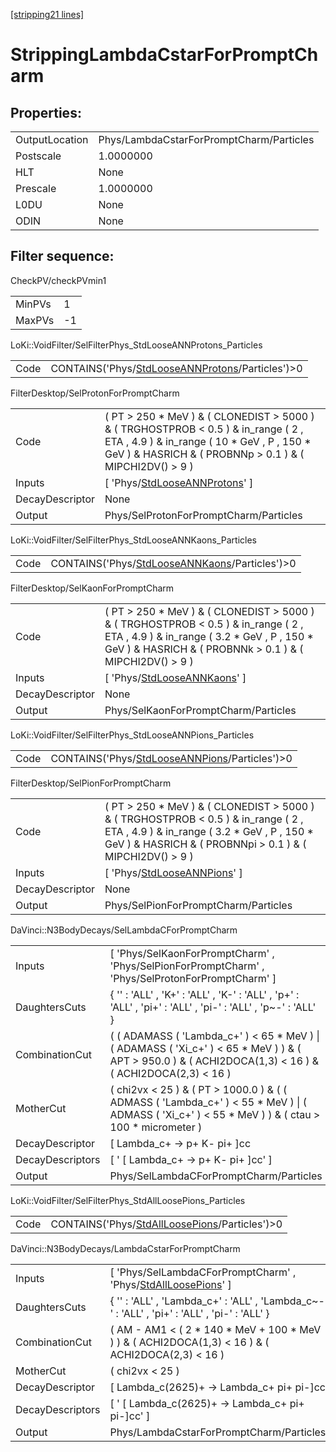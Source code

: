 [[stripping21 lines]](./stripping21-index)

# StrippingLambdaCstarForPromptCharm

## Properties:

|                |                                          |
|----------------|------------------------------------------|
| OutputLocation | Phys/LambdaCstarForPromptCharm/Particles |
| Postscale      | 1.0000000                                |
| HLT            | None                                     |
| Prescale       | 1.0000000                                |
| L0DU           | None                                     |
| ODIN           | None                                     |

## Filter sequence:

CheckPV/checkPVmin1

|        |     |
|--------|-----|
| MinPVs | 1   |
| MaxPVs | -1  |

LoKi::VoidFilter/SelFilterPhys_StdLooseANNProtons_Particles

|      |                                                                                                      |
|------|------------------------------------------------------------------------------------------------------|
| Code | CONTAINS('Phys/[StdLooseANNProtons](./stripping21-commonparticles-stdlooseannprotons)/Particles')\>0 |

FilterDesktop/SelProtonForPromptCharm

|                 |                                                                                                                                                                                                    |
|-----------------|----------------------------------------------------------------------------------------------------------------------------------------------------------------------------------------------------|
| Code            | ( PT \> 250 \* MeV ) & ( CLONEDIST \> 5000 ) & ( TRGHOSTPROB \< 0.5 ) & in_range ( 2 , ETA , 4.9 ) & in_range ( 10 \* GeV , P , 150 \* GeV ) & HASRICH & ( PROBNNp \> 0.1 ) & ( MIPCHI2DV() \> 9 ) |
| Inputs          | [ 'Phys/[StdLooseANNProtons](./stripping21-commonparticles-stdlooseannprotons)' ]                                                                                                                |
| DecayDescriptor | None                                                                                                                                                                                               |
| Output          | Phys/SelProtonForPromptCharm/Particles                                                                                                                                                             |

LoKi::VoidFilter/SelFilterPhys_StdLooseANNKaons_Particles

|      |                                                                                                  |
|------|--------------------------------------------------------------------------------------------------|
| Code | CONTAINS('Phys/[StdLooseANNKaons](./stripping21-commonparticles-stdlooseannkaons)/Particles')\>0 |

FilterDesktop/SelKaonForPromptCharm

|                 |                                                                                                                                                                                                     |
|-----------------|-----------------------------------------------------------------------------------------------------------------------------------------------------------------------------------------------------|
| Code            | ( PT \> 250 \* MeV ) & ( CLONEDIST \> 5000 ) & ( TRGHOSTPROB \< 0.5 ) & in_range ( 2 , ETA , 4.9 ) & in_range ( 3.2 \* GeV , P , 150 \* GeV ) & HASRICH & ( PROBNNk \> 0.1 ) & ( MIPCHI2DV() \> 9 ) |
| Inputs          | [ 'Phys/[StdLooseANNKaons](./stripping21-commonparticles-stdlooseannkaons)' ]                                                                                                                     |
| DecayDescriptor | None                                                                                                                                                                                                |
| Output          | Phys/SelKaonForPromptCharm/Particles                                                                                                                                                                |

LoKi::VoidFilter/SelFilterPhys_StdLooseANNPions_Particles

|      |                                                                                                  |
|------|--------------------------------------------------------------------------------------------------|
| Code | CONTAINS('Phys/[StdLooseANNPions](./stripping21-commonparticles-stdlooseannpions)/Particles')\>0 |

FilterDesktop/SelPionForPromptCharm

|                 |                                                                                                                                                                                                      |
|-----------------|------------------------------------------------------------------------------------------------------------------------------------------------------------------------------------------------------|
| Code            | ( PT \> 250 \* MeV ) & ( CLONEDIST \> 5000 ) & ( TRGHOSTPROB \< 0.5 ) & in_range ( 2 , ETA , 4.9 ) & in_range ( 3.2 \* GeV , P , 150 \* GeV ) & HASRICH & ( PROBNNpi \> 0.1 ) & ( MIPCHI2DV() \> 9 ) |
| Inputs          | [ 'Phys/[StdLooseANNPions](./stripping21-commonparticles-stdlooseannpions)' ]                                                                                                                      |
| DecayDescriptor | None                                                                                                                                                                                                 |
| Output          | Phys/SelPionForPromptCharm/Particles                                                                                                                                                                 |

DaVinci::N3BodyDecays/SelLambdaCForPromptCharm

|                  |                                                                                                                                                               |
|------------------|---------------------------------------------------------------------------------------------------------------------------------------------------------------|
| Inputs           | [ 'Phys/SelKaonForPromptCharm' , 'Phys/SelPionForPromptCharm' , 'Phys/SelProtonForPromptCharm' ]                                                            |
| DaughtersCuts    | { '' : 'ALL' , 'K+' : 'ALL' , 'K-' : 'ALL' , 'p+' : 'ALL' , 'pi+' : 'ALL' , 'pi-' : 'ALL' , 'p~-' : 'ALL' }                                                   |
| CombinationCut   | ( ( ADAMASS ( 'Lambda_c+' ) \< 65 \* MeV ) \| ( ADAMASS ( 'Xi_c+' ) \< 65 \* MeV ) ) & ( APT \> 950.0 ) & ( ACHI2DOCA(1,3) \< 16 ) & ( ACHI2DOCA(2,3) \< 16 ) |
| MotherCut        | ( chi2vx \< 25 ) & ( PT \> 1000.0 ) & ( ( ADMASS ( 'Lambda_c+' ) \< 55 \* MeV ) \| ( ADMASS ( 'Xi_c+' ) \< 55 \* MeV ) ) & ( ctau \> 100 \* micrometer )      |
| DecayDescriptor  | [ Lambda_c+ -\> p+ K- pi+ ]cc                                                                                                                               |
| DecayDescriptors | [ ' [ Lambda_c+ -\> p+ K- pi+ ]cc' ]                                                                                                                      |
| Output           | Phys/SelLambdaCForPromptCharm/Particles                                                                                                                       |

LoKi::VoidFilter/SelFilterPhys_StdAllLoosePions_Particles

|      |                                                                                                  |
|------|--------------------------------------------------------------------------------------------------|
| Code | CONTAINS('Phys/[StdAllLoosePions](./stripping21-commonparticles-stdallloosepions)/Particles')\>0 |

DaVinci::N3BodyDecays/LambdaCstarForPromptCharm

|                  |                                                                                                                   |
|------------------|-------------------------------------------------------------------------------------------------------------------|
| Inputs           | [ 'Phys/SelLambdaCForPromptCharm' , 'Phys/[StdAllLoosePions](./stripping21-commonparticles-stdallloosepions)' ] |
| DaughtersCuts    | { '' : 'ALL' , 'Lambda_c+' : 'ALL' , 'Lambda_c~-' : 'ALL' , 'pi+' : 'ALL' , 'pi-' : 'ALL' }                       |
| CombinationCut   | ( AM - AM1 \< ( 2 \* 140 \* MeV + 100 \* MeV ) ) & ( ACHI2DOCA(1,3) \< 16 ) & ( ACHI2DOCA(2,3) \< 16 )            |
| MotherCut        | ( chi2vx \< 25 )                                                                                                  |
| DecayDescriptor  | [ Lambda_c(2625)+ -\> Lambda_c+ pi+ pi-]cc                                                                      |
| DecayDescriptors | [ ' [ Lambda_c(2625)+ -\> Lambda_c+ pi+ pi-]cc' ]                                                             |
| Output           | Phys/LambdaCstarForPromptCharm/Particles                                                                          |
